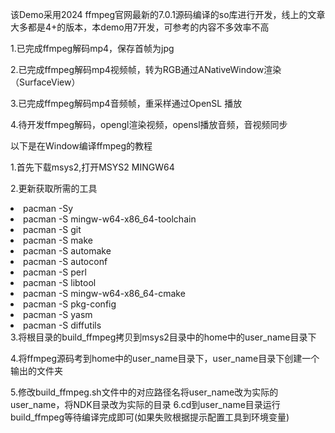 该Demo采用2024 ffmpeg官网最新的7.0.1源码编译的so库进行开发，线上的文章大多都是4+的版本，本demo用7开发，可参考的内容不多效率不高<p>

1.已完成ffmpeg解码mp4，保存首帧为jpg<p>
2.已完成ffmpeg解码mp4视频帧，转为RGB通过ANativeWindow渲染（SurfaceView）<p>
3.已完成ffmpeg解码mp4音频帧，重采样通过OpenSL 播放<p>
4.待开发ffmpeg解码，opengl渲染视频，opensl播放音频，音视频同步<p>
<p>
<p>
以下是在Window编译ffmpeg的教程<p>
1.首先下载msys2,打开MSYS2 MINGW64<p>
2.更新获取所需的工具<p>
<li> pacman -Sy </li>
<li> pacman -S mingw-w64-x86_64-toolchain </li>
<li> pacman -S git </li>
<li> pacman -S make </li>
<li> pacman -S automake  </li>
<li> pacman -S autoconf </li>
<li> pacman -S perl </li>
<li> pacman -S libtool </li>
<li> pacman -S mingw-w64-x86_64-cmake </li>
<li> pacman -S pkg-config </li>
<li> pacman -S yasm </li>
<li> pacman -S diffutils </li>
3.将根目录的build_ffmpeg拷贝到msys2目录中的home中的user_name目录下<p>
4.将ffmpeg源码考到home中的user_name目录下，user_name目录下创建一个输出的文件夹<p>
5.修改build_ffmpeg.sh文件中的对应路径名将user_name改为实际的user_name，将NDK目录改为实际的目录
6.cd到user_name目录运行build_ffmpeg等待编译完成即可(如果失败根据提示配置工具到环境变量)






 

